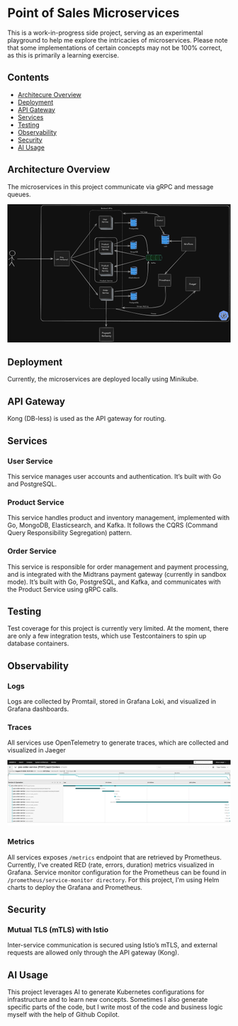 # Point of Sales Microservices

This is a work-in-progress side project, serving as an experimental playground to help me explore the intricacies of microservices. Please note that some implementations of certain concepts may not be 100% correct, as this is primarily a learning exercise.

## Contents
- [Architecure Overview](#architecture-overview)
- [Deployment](#deployment)
- [API Gateway](#api-gateway)
- [Services](#services)
- [Testing](#testing)
- [Observability](#observability)
- [Security](#security)
- [AI Usage](#ai-usage)

## Architecture Overview
The microservices in this project communicate via gRPC and message queues.

![Architecture](./assets/architecture.png)

## Deployment
Currently, the microservices are deployed locally using Minikube.

## API Gateway
Kong (DB-less) is used as the API gateway for routing.

## Services
### User Service
This service manages user accounts and authentication. It’s built with Go and PostgreSQL.

### Product Service
This service handles product and inventory management, implemented with Go, MongoDB, Elasticsearch, and Kafka. It follows the CQRS (Command Query Responsibility Segregation) pattern.

### Order Service
This service is responsible for order management and payment processing, and is integrated with the Midtrans payment gateway (currently in sandbox mode). It’s built with Go, PostgreSQL, and Kafka, and communicates with the Product Service using gRPC calls.

## Testing
Test coverage for this project is currently very limited. At the moment, there are only a few integration tests, which use Testcontainers to spin up database containers.

## Observability
### Logs
Logs are collected by Promtail, stored in Grafana Loki, and visualized in Grafana dashboards.

### Traces
All services use OpenTelemetry to generate traces, which are collected and visualized in Jaeger

![traces](./assets/traces.png)

### Metrics
All services exposes `/metrics` endpoint that are retrieved by Prometheus. Currently, I've created RED (rate, errors, duration) metrics visualized in Grafana. Service monitor configuration for the Prometheus can be found in `/prometheus/service-monitor directory`. For this project, I'm using Helm charts to deploy the Grafana and Prometheus.

## Security
### Mutual TLS (mTLS) with Istio
Inter-service communication is secured using Istio’s mTLS, and external requests are allowed only through the API gateway (Kong).

## AI Usage
This project leverages AI to generate Kubernetes configurations for infrastructure and to learn new concepts. Sometimes I also generate specific parts of the code, but I write most of the code and business logic myself with the help of Github Copilot.